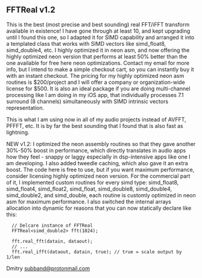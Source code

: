 FFTReal v1.2
------------

This is the best (most precise and best sounding) real FFT/iFFT transform available 
in existence! I have gone through at least 10, and kept upgrading until I found this 
one, so I adapted it for SIMD capability and arranged it into a templated class that
works with SIMD vectors like simd_float8, simd_double4, etc. I highly optimized it 
in neon asm, and now offering the highly optimized neon version that performs at least
50% better than the one available for free here neon optimizations. Contact my email 
for more info, but I intend to make a simple checkout cart, so you can instantly buy it 
with an instant checkout. The pricing for my highly optimized neon asm routines is 
$200/project and I will offer a company or organization-wide license for $500. It is also
an ideal package if you are doing multi-channel processing like I am doing in my iOS app,
that individually processes 7.1 surround (8 channels) simultaneously with SIMD intrinsic
vectors representation.

This is what I am using now in all of my audio projects instead of AVFFT, PFFFT,
etc. It is by far the best sounding that I found that is also fast as lightning.

NEW v1.2: I optimized the neon assembly routines so that they gave another 30%-50%
boost in performance, which directly translates in audio apps how they feel - snappy 
or laggy especially in dsp-intensive apps like one I am developing. I also added 
tweedle caching, which also gave it an extra boost. The code here is free to use, 
but if you want maximum performance, consider licensing highly optimized neon version. 
For the commercial part of it, I implemented custom routines for every simd type: 
simd_float8, simd_float4, simd_float2, simd_float, simd_double8, simd_double4, 
simd_double2, and simd_double, each routine is customly optimized in neon asm for 
maximum performance. I also switched the internal arrays allocation into dynamic 
for reasons that you can now statically declare like this:

      // Delcare instance of FFTReal
      FFTReal<simd_double2> fft(1024);

      fft.real_fft(datain, dataout);
      // ...
      fft.real_ifft(dataout, datain, true); // true = scale output by 1/len

Dmitry <subband@protonmail.com>
